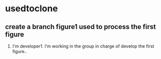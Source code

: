 # usedtoclone
## create a branch figure1 used to process the first figure
   1. I'm developer1. I'm working in the group in charge of develop the first figure..